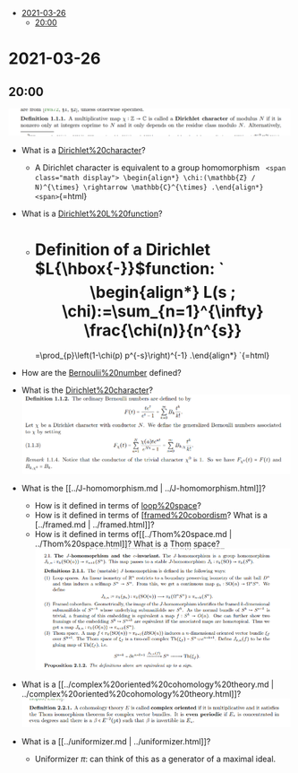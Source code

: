 -   [2021-03-26](#section)
    -   [20:00](#section-1)














# 2021-03-26

## 20:00

![image_2021-03-26-20-00-58](_attachments/image_2021-03-26-20-00-58.png)

-   What is a [Dirichlet%20character](Dirichlet%20character)?

    -   A Dirichlet character is equivalent to a group homomorphism `
        <span class="math display">
        \begin{align*}
        \chi:(\mathbb{Z} / N)^{\times} \rightarrow \mathbb{C}^{\times}
        .\end{align*}
        <span>`{=html}

-   What is a [Dirichlet%20L%20function](Dirichlet%20L%20function)?

    -   Definition of a Dirichlet $L{\hbox{-}}$function: `
        <span class="math display">
        \begin{align*}
        L(s ; \chi):=\sum_{n=1}^{\infty} \frac{\chi(n)}{n^{s}}
        =
        =\prod_{p}\left(1-\chi(p) p^{-s}\right)^{-1}
        .\end{align*}
        <span>`{=html}

-   How are the [Bernoulii%20number](Bernoulii%20number) defined?

-   What is the [Dirichlet%20character](Dirichlet%20character)? ![image_2021-03-26-20-03-27](_attachments/image_2021-03-26-20-03-27.png)

-   What is the [[../J-homomorphism.md | ../J-homomorphism.html]]?

    -   How is it defined in terms of [loop%20space](loop%20space)?
    -   How is it defined in terms of [[framed%20cobordism](framed%20cobordism)? What is a [../framed.md | ../framed.html]]?
    -   How is it defined in terms of[[../Thom%20space.md | ../Thom%20space.html]]? What is a Thom space? ![The J homomorphism](_attachments/image_2021-03-26-20-04-44.png)

-   What is a [[../complex%20oriented%20cohomology%20theory.md | ../complex%20oriented%20cohomology%20theory.html]]? ![image_2021-03-26-20-06-00](_attachments/image_2021-03-26-20-06-00.png)

-   What is a [[../uniformizer.md | ../uniformizer.html]]?

    -   Uniformizer $\pi$: can think of this as a generator of a maximal ideal.
